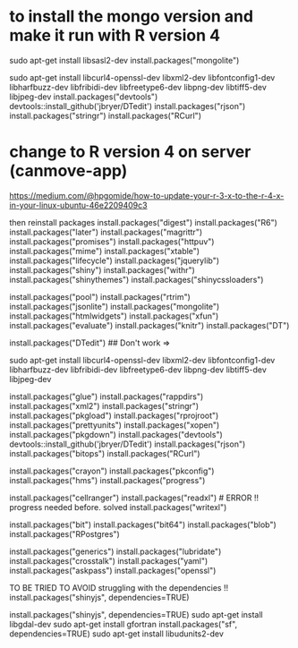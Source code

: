 # to install the mongo version and make it run with R version 4
sudo apt-get install libsasl2-dev
install.packages("mongolite")


sudo apt-get install libcurl4-openssl-dev libxml2-dev libfontconfig1-dev libharfbuzz-dev libfribidi-dev libfreetype6-dev libpng-dev libtiff5-dev libjpeg-dev
install.packages("devtools")
devtools::install_github('jbryer/DTedit')
install.packages("rjson")
install.packages("stringr")
install.packages("RCurl")




# change to R version 4 on server (canmove-app)
https://medium.com/@hpgomide/how-to-update-your-r-3-x-to-the-r-4-x-in-your-linux-ubuntu-46e2209409c3

then reinstall packages
install.packages("digest")
install.packages("R6")
install.packages("later")
install.packages("magrittr")
install.packages("promises")
install.packages("httpuv")
install.packages("mime")
install.packages("xtable")
install.packages("lifecycle")
install.packages("jquerylib")
install.packages("shiny")
install.packages("withr")
install.packages("shinythemes")
install.packages("shinycssloaders")

install.packages("pool")
install.packages("rtrim")
install.packages("jsonlite")
install.packages("mongolite")
install.packages("htmlwidgets")
install.packages("xfun")
install.packages("evaluate")
install.packages("knitr")
install.packages("DT")

install.packages("DTedit") ## Don't work =>

sudo apt-get install libcurl4-openssl-dev libxml2-dev libfontconfig1-dev libharfbuzz-dev libfribidi-dev libfreetype6-dev libpng-dev libtiff5-dev libjpeg-dev

install.packages("glue")
install.packages("rappdirs")
install.packages("xml2")
install.packages("stringr")
install.packages("pkgload")
install.packages("rprojroot")
install.packages("prettyunits")
install.packages("xopen")
install.packages("pkgdown")
install.packages("devtools")
devtools::install_github('jbryer/DTedit')
install.packages("rjson")
install.packages("bitops")
install.packages("RCurl")

install.packages("crayon")
install.packages("pkconfig")
install.packages("hms")
install.packages("progress")

install.packages("cellranger")
install.packages("readxl") # ERROR !! progress needed before. solved
install.packages("writexl")

install.packages("bit")
install.packages("bit64")
install.packages("blob")
install.packages("RPostgres")

install.packages("generics")
install.packages("lubridate")
install.packages("crosstalk")
install.packages("yaml")
install.packages("askpass")
install.packages("openssl")


TO BE TRIED TO AVOID struggling with the dependencies !!
install.packages("shinyjs", dependencies=TRUE)



install.packages("shinyjs", dependencies=TRUE)
sudo apt-get install libgdal-dev
sudo apt-get install gfortran
install.packages("sf", dependencies=TRUE)
sudo apt-get install libudunits2-dev